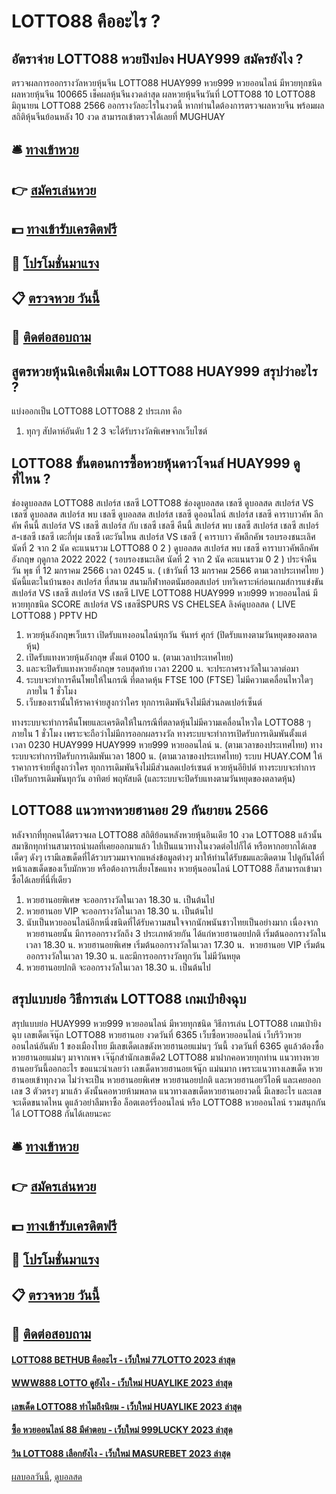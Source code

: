# LOTTO88 คืออะไร ?
## อัตราจ่าย LOTTO88 หวยปิงปอง HUAY999 สมัครยังไง ?
ตรวจผลการออกรางวัลหวยหุ้นจีน LOTTO88 HUAY999 หวย999 หวยออนไลน์ มีหวยทุกชนิด ผลหวยหุ้นจีน 100665 เช็คผลหุ้นจีนงวดล่าสุด ผลหวยหุ้นจีนวันที่ LOTTO88 10 LOTTO88 มิถุนายน LOTTO88 2566 ออกรางวัลอะไรในงวดนี้ หากท่านใดต้องการตรวจผลหวยจีน พร้อมผลสถิติหุ้นจีนย้อนหลัง 10 งวด สามารถเข้าตรวจได้เลยที่ MUGHUAY

## 🛎 [ทางเข้าหวย](https://bit.ly/3BG5bNw)
## 👉 [สมัครเล่นหวย](https://bit.ly/3BG5bNw)
## 💵 [ทางเข้ารับเครดิตฟรี](https://bit.ly/3C3mvgS)
## 👑 [โปรโมชั่นมาแรง](https://bit.ly/3C3mvgS)
## 📋 [ตรวจหวย วันนี้](https://bit.ly/3C3mvgS)
## 📱 [ติดต่อสอบถาม](https://bit.ly/3C3mvgS)

## สูตรหวยหุ้นนิเคอิเพิ่มเติม LOTTO88 HUAY999 สรุปว่าอะไร ?
แบ่งออกเป็น LOTTO88 LOTTO88 2 ประเภท คือ
1. ทุกๆ สัปดาห์อันดับ 1 2 3 จะได้รับรางวัลพิเศษจากเว็บไซต์

## LOTTO88 ขั้นตอนการซื้อหวยหุ้นดาวโจนส์ HUAY999 ดูที่ไหน ?
ช่องดูบอลสด LOTTO88 สเปอร์ส เชลซี LOTTO88 ช่องดูบอลสด เชลซี ดูบอลสด สเปอร์ส VS เชลซี ดูบอลสด สเปอร์ส พบ เชลซี ดูบอลสด สเปอร์ส เชลซี ดูออนไลน์ สเปอร์ส เชลซี คาราบาวคัพ ลีกคัพ คืนนี้ สเปอร์ส VS เชลซี สเปอร์ส กับ เชลซี เชลซี คืนนี้ สเปอร์ส พบ เชลซี สเปอร์ส เชลซี สเปอร์ส-เชลซี เชลซี เตะกี่ทุ่ม เชลซี เตะวันไหน
สเปอร์ส VS เชลซี ( คาราบาว คัพลีกคัพ รอบรองชนะเลิศ นัดที่ 2 จาก 2 นัด คะแนนรวม LOTTO88 0 2 )
ดูบอลสด สเปอร์ส พบ เชลซี คาราบาวคัพลีกคัพ อังกฤษ ฤดูกาล 2022 2022 ( รอบรองชนะเลิศ นัดที่ 2 จาก 2 นัด คะแนนรวม 0 2 ) ประจำคืนวัน พุธ ที่ 12 มกราคม 2566 เวลา 0245 น. ( เข้าวันที่ 13 มกราคม 2566 ตามเวลาประเทศไทย ) นัดนี้แตะในบ้านของ สเปอร์ส ที่สนาม สนามกีฬาทอตนัมฮอตสเปอร์
บทวิเคราะห์ก่อนเกมส์การแข่งขัน สเปอร์ส VS เชลซี
สเปอร์ส VS เชลซี
LIVE LOTTO88 HUAY999 หวย999 หวยออนไลน์ มีหวยทุกชนิด SCORE สเปอร์ส VS เชลซีSPURS VS CHELSEA
ลิงค์ดูบอลสด ( LIVE LOTTO88 )
 PPTV HD 
1. หวยหุ้นอังกฤษเว็บเรา เปิดรับแทงออนไลน์ทุกวัน จันทร์ ศุกร์ (ปิดรับแทงตามวันหยุดของตลาดหุ้น)
2. เปิดรับแทงหวยหุ้นอังกฤษ ตั้งแต่ 0100 น. (ตามเวลาประเทศไทย)
3. และจะปิดรับแทงหวยอังกฤษ รอบสุดท้าย เวลา 2200 น. จะประกาศรางวัลในเวลาต่อมา
4. ระบบจะทำการคืนโพยให้ในกรณี ที่ตลาดหุ้น FTSE 100 (FTSE) ไม่มีความเคลื่อนไหวใดๆ ภายใน 1 ชั่วโมง
5. เว็บของเรานั้นให้ราคาจ่ายสูงกว่าใคร ทุกการเดิมพันจึงไม่มีส่วนลดเปอร์เซ็นต์

ทางระบบจะทำการคืนโพยและเครดิตให้ในกรณีที่ตลาดหุ้นไม่มีความเคลื่อนไหวใด LOTTO88 ๆ ภายใน 1 ชั่วโมง เพราะจะถือว่าไม่มีการออกผลรางวัล
ทางระบบจะทำการเปิดรับการเดิมพันตั้งแต่เวลา 0230 HUAY999 HUAY999 หวย999 หวยออนไลน์ น. (ตามเวลาของประเทศไทย)
ทางระบบจะทำการปิดรับการเดิมพันเวลา 1800 น. (ตามเวลาของประเทศไทย)
ระบบ HUAY.COM ให้ราคาการจ่ายที่สูงกว่าใคร ทุกการเดิมพันจึงไม่มีส่วนลดเปอร์เซนต์
หวยหุ้นอียิปต์ ทางระบบจะทำการเปิดรับการเดิมพันทุกวัน อาทิตย์ พฤหัสบดี (และระบบจะปิดรับแทงตามวันหยุดของตลาดหุ้น)

## LOTTO88 แนวทางหวยฮานอย 29 กันยายน 2566
หลังจากที่ทุกคนได้ตรวจผล LOTTO88 สถิติย้อนหลังหวยหุ้นอินเดีย 10 งวด LOTTO88 แล้วนั้น สมาชิกทุกท่านสามารถนำผลที่เคยออกมาแล้ว ไปเป็นแนวทางในงวดต่อไปก็ได้
หรือหากอยากได้เลขเด็ดๆ ดังๆ เรามีเลขเด็ดที่ได้รวบรวมมาจากแหล่งข้อมูลต่างๆ มาให้ท่านได้รับชมและติดตาม ไปดูกันได้ที่หน้าเลขเด็ดของเว็บมักหวย หรือต้องการเสี่ยงโชคแทง หวยหุ้นออนไลน์ LOTTO88 ก็สามารถเข้ามาซื้อได้เลยที่นี่ที่เดียว
1. หวยฮานอยพิเศษ จะออกรางวัลในเวลา 18.30 น. เป็นต้นไป
2. หวยฮานอย VIP จะออกรางวัลในเวลา 18.30 น. เป็นต้นไป
3. นับเป็นหวยออนไลน์อีกหนึ่งชนิดที่ได้รับความสนใจจากนักพนันชาวไทยเป็นอย่างมาก เนื่องจากหวยฮานอยนั้น มีการออกรางวัลถึง 3 ประเภทด้วยกัน ได้แก่หวยฮานอยปกติ เริ่มต้นออกรางวัลในเวลา 18.30 น. หวยฮานอยพิเศษ เริ่มต้นออกรางวัลในเวลา 17.30 น.  หวยฮานอย VIP เริ่มต้นออกรางวัลในเวลา 19.30 น. และมีการออกรางวัลทุกวัน ไม่มีวันหยุด
4. หวยฮานอยปกติ จะออกรางวัลในเวลา 18.30 น. เป็นต้นไป

## สรุปแบบย่อ วิธีการเล่น LOTTO88 เกมเป่ายิงฉุบ
สรุปแบบย่อ HUAY999 หวย999 หวยออนไลน์ มีหวยทุกชนิด วิธีการเล่น LOTTO88 เกมเป่ายิงฉุบ เลขเด็ดเจ๊นุ๊ก LOTTO88 หวยฮานอย งวดวันที่ 6365
เว็บซื้อหวยออนไลน์ เว็บรีวิวหวยออนไลน์อันดับ 1 ของเมืองไทย มีเลขเด็ดเลขดังหวยฮานอยแม่นๆ วันนี้ งวดวันที่ 6365 ดูแล้วต้องซื้อ หวยฮานอยแม่นๆ มาจากเพจ เจ๊นุ๊กสำนักเลขเด็ด2 LOTTO88 มาฝากคอหวยทุกท่าน แนวทางหวยฮานอยวันนี้ออกอะไร ขอแนะนำเลยว่า เลขเด็ดหวยฮานอยเจ้นุ๊ก แม่นมาก เพราะแนวทางเลขเด็ด หวยฮานอยเข้าทุกงวด ไม่ว่าจะเป็น หวยฮานอยพิเศษ หวยฮานอยปกติ และหวยฮานอยวีไอพี และเคยออกเลข 3 ตัวตรงๆ มาแล้ว ดังนั้นคอหวยห้ามพลาด แนวทางเลขเด็ดหวยฮานอยงวดนี้ มีเลขอะไร และเลขจะเด็ดขนาดไหน ดูแล้วอย่าลืมหาซื้อ ล็อตเตอร์รี่ออนไลน์ หรือ LOTTO88 หวยออนไลน์ รวมสนุกกันได้ LOTTO88 กันได้เลยนะคะ

## 🛎 [ทางเข้าหวย](https://bit.ly/3BG5bNw)
## 👉 [สมัครเล่นหวย](https://bit.ly/3BG5bNw)
## 💵 [ทางเข้ารับเครดิตฟรี](https://bit.ly/3C3mvgS)
## 👑 [โปรโมชั่นมาแรง](https://bit.ly/3C3mvgS)
## 📋 [ตรวจหวย วันนี้](https://bit.ly/3C3mvgS)
## 📱 [ติดต่อสอบถาม](https://bit.ly/3C3mvgS)

#### [LOTTO88 BETHUB คืออะไร - เว็บใหม่ 77LOTTO 2023 ล่าสุด](https://atom.io/themes/lotto88%20bethub%20คืออะไร%20-%20เว็บใหม่%2077lotto%202023%20ล่าสุด)
#### [WWW888 LOTTO ดูยังไง - เว็บใหม่ HUAYLIKE 2023 ล่าสุด](https://atom.io/themes/www888%20lotto%20ดูยังไง%20-%20เว็บใหม่%20huaylike%202023%20ล่าสุด)
#### [เลขเด็ด LOTTO88 ทำไมถึงนิยม - เว็บใหม่ HUAYLIKE 2023 ล่าสุด](https://atom.io/themes/เลขเด็ด%20lotto88%20ทำไมถึงนิยม%20-%20เว็บใหม่%20huaylike%202023%20ล่าสุด)
#### [ซื้อ หวยออนไลน์ 88 มีคำตอบ - เว็บใหม่ 999LUCKY 2023 ล่าสุด](https://atom.io/themes/ซื้อ%20หวยออนไลน์%2088%20มีคำตอบ%20-%20เว็บใหม่%20999lucky%202023%20ล่าสุด)
#### [วิน LOTTO88 เลือกยังไง - เว็บใหม่ MASUREBET 2023 ล่าสุด](https://atom.io/themes/วิน%20lotto88%20เลือกยังไง%20-%20เว็บใหม่%20masurebet%202023%20ล่าสุด)

[ผลบอลวันนี้](https://siamsport.tv "ผลบอลวันนี้"), [ดูบอลสด](https://siamsport.tv/ดูบอลสด "ดูบอลสด")